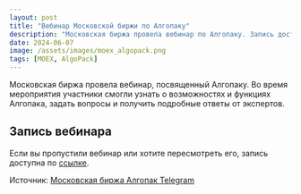 ```yaml
---
layout: post
title: "Вебинар Московской биржи по Алгопаку"
description: "Московская биржа провела вебинар по Алгопаку. Запись доступна для просмотра."
date: 2024-06-07
image: /assets/images/moex_algopack.png
tags: [MOEX, AlgoPack]
---
```


Московская биржа провела вебинар, посвященный Алгопаку. Во время мероприятия участники смогли узнать о возможностях и функциях Алгопака, задать вопросы и получить подробные ответы от экспертов.

## Запись вебинара

Если вы пропустили вебинар или хотите пересмотреть его, запись доступна по [ссылке](https://t.me/moex_algopack/2906).

Источник: [Московская биржа Алгопак Telegram](https://t.me/moex_algopack/2906)